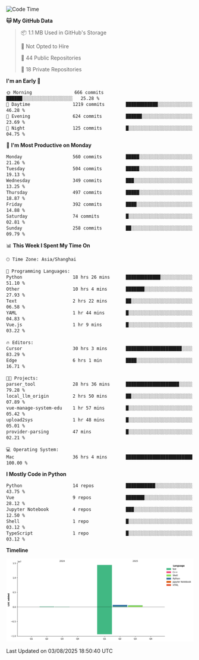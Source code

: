 <!--START_SECTION:waka-->
![Code Time](http://img.shields.io/badge/Code%20Time-627%20hrs%2030%20mins-blue)

**🐱 My GitHub Data** 

> 📦 1.1 MB Used in GitHub's Storage 
 > 
> 🚫 Not Opted to Hire
 > 
> 📜 44 Public Repositories 
 > 
> 🔑 18 Private Repositories 
 > 
**I'm an Early 🐤** 

```text
🌞 Morning                666 commits         ██████░░░░░░░░░░░░░░░░░░░   25.28 % 
🌆 Daytime                1219 commits        ████████████░░░░░░░░░░░░░   46.28 % 
🌃 Evening                624 commits         ██████░░░░░░░░░░░░░░░░░░░   23.69 % 
🌙 Night                  125 commits         █░░░░░░░░░░░░░░░░░░░░░░░░   04.75 % 
```
📅 **I'm Most Productive on Monday** 

```text
Monday                   560 commits         █████░░░░░░░░░░░░░░░░░░░░   21.26 % 
Tuesday                  504 commits         █████░░░░░░░░░░░░░░░░░░░░   19.13 % 
Wednesday                349 commits         ███░░░░░░░░░░░░░░░░░░░░░░   13.25 % 
Thursday                 497 commits         █████░░░░░░░░░░░░░░░░░░░░   18.87 % 
Friday                   392 commits         ████░░░░░░░░░░░░░░░░░░░░░   14.88 % 
Saturday                 74 commits          █░░░░░░░░░░░░░░░░░░░░░░░░   02.81 % 
Sunday                   258 commits         ██░░░░░░░░░░░░░░░░░░░░░░░   09.79 % 
```


📊 **This Week I Spent My Time On** 

```text
🕑︎ Time Zone: Asia/Shanghai

💬 Programming Languages: 
Python                   18 hrs 26 mins      █████████████░░░░░░░░░░░░   51.10 % 
Other                    10 hrs 4 mins       ███████░░░░░░░░░░░░░░░░░░   27.93 % 
Text                     2 hrs 22 mins       ██░░░░░░░░░░░░░░░░░░░░░░░   06.58 % 
YAML                     1 hr 44 mins        █░░░░░░░░░░░░░░░░░░░░░░░░   04.83 % 
Vue.js                   1 hr 9 mins         █░░░░░░░░░░░░░░░░░░░░░░░░   03.22 % 

🔥 Editors: 
Cursor                   30 hrs 3 mins       █████████████████████░░░░   83.29 % 
Edge                     6 hrs 1 min         ████░░░░░░░░░░░░░░░░░░░░░   16.71 % 

🐱‍💻 Projects: 
parser_tool              28 hrs 36 mins      ████████████████████░░░░░   79.28 % 
local_llm_origin         2 hrs 50 mins       ██░░░░░░░░░░░░░░░░░░░░░░░   07.89 % 
vue-manage-system-edu    1 hr 57 mins        █░░░░░░░░░░░░░░░░░░░░░░░░   05.42 % 
upload2sys               1 hr 48 mins        █░░░░░░░░░░░░░░░░░░░░░░░░   05.01 % 
provider-parsing         47 mins             █░░░░░░░░░░░░░░░░░░░░░░░░   02.21 % 

💻 Operating System: 
Mac                      36 hrs 4 mins       █████████████████████████   100.00 % 
```

**I Mostly Code in Python** 

```text
Python                   14 repos            ███████████░░░░░░░░░░░░░░   43.75 % 
Vue                      9 repos             ███████░░░░░░░░░░░░░░░░░░   28.12 % 
Jupyter Notebook         4 repos             ███░░░░░░░░░░░░░░░░░░░░░░   12.50 % 
Shell                    1 repo              █░░░░░░░░░░░░░░░░░░░░░░░░   03.12 % 
TypeScript               1 repo              █░░░░░░░░░░░░░░░░░░░░░░░░   03.12 % 
```



**Timeline**

![Lines of Code chart](https://raw.githubusercontent.com/White1943/White1943/main/assets/bar_graph.png)


 Last Updated on 03/08/2025 18:50:40 UTC
<!--END_SECTION:waka-->
